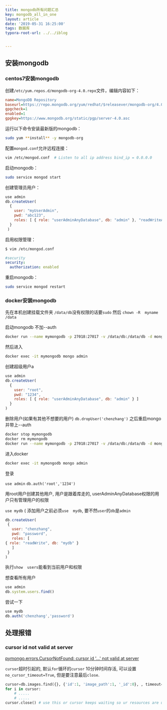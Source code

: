 ```yaml
---
title: mongodb所有问题汇总
key: mongodb_all_in_one
layout: article
date: '2019-05-31 16:25:00'
tags: 数据库 
typora-root-url: ../../iblog


---
```


## 安装mongodb

### centos7安装mongodb

创建`/etc/yum.repos.d/mongodb-org-4.0.repo`文件，编辑内容如下：

```ini
name=MongoDB Repository
baseurl=https://repo.mongodb.org/yum/redhat/$releasever/mongodb-org/4.0/x86_64/
gpgcheck=1
enabled=1
gpgkey=https://www.mongodb.org/static/pgp/server-4.0.asc
```

运行以下命令安装最新版的mongodb：

```bash
sudo yum **install** -y mongodb-org
```

配置`mongod.conf`允许远程连接：

```bash
vim /etc/mongod.conf  # Listen to all ip address bind_ip = 0.0.0.0
```

启动mongodb：

```bash
sudo service mongod start
```

创建管理员用户：

```js
use admin
db.createUser(
  {
    user: "myUserAdmin",
    pwd: "abc123",
    roles: [ { role: "userAdminAnyDatabase", db: "admin" }, "readWriteAnyDatabase" ]
  }
 )
```



启用权限管理：

```bash
$ vim /etc/mongod.conf
```

```yaml
#security 
security:
  authorization: enabled
```

重启mongodb：

```bash
sudo service mongod restart
```

### docker安装mongodb

先在本机创建挂载文件夹 ` /data/db `没有权限的话要`sudo`  然后 `chown -R  myname /data`

启动mongodb  不加--auth

```bash
docker run --name mymongodb -p 27018:27017 -v /data/db:/data/db -d mongo:3.4
```

然后进入

```bash
docker exec -it mymongodb mongo admin
```

创建超级用户a

```js
use admin
db.createUser(
  {
    user: "root",
    pwd: "1234",
    roles: [ { role: "userAdminAnyDatabase", db: "admin" } ]
  }
)
```

删除用户(如果有其他不想要的用户) `db.dropUser('chenzhang')` 之后重启mongo 并带上--auth

```bash
docker stop mymongodb
docker rm mymongodb
docker run --name mymongodb -p 27018:27017 -v /data/db:/data/db -d mongo:3.4 --auth
```

进入docker

```bash
docker exec -it mymongodb mongo admin
```

登录

`use admin`   `db.auth('root','1234')`

用root用户创建其他用户, 用户是跟着库走的, userAdminAnyDatabase权限的用户只有管理用户的权限

`use mydb`	    (  添加用户之前必须`use  mydb`, 要不然`user`的`db`是`admin`

```js
db.createUser(
 {
   user: "chenzhang",
   pwd: "password",
   roles: [
{ role: "readWrite", db: "mydb" }
   ]
 }
)

```

执行`show  users`能看到当前用户和权限

想查看所有用户

```js
use admin
db.system.users.find()
```

尝试一下

```js
use mydb
db.auth('chenzhang','password')

```

## 处理报错

### cursor id not valid at server

[pymongo.errors.CursorNotFound: cursor id '…' not valid at server](https://stackoverflow.com/questions/24199729/pymongo-errors-cursornotfound-cursor-id-not-valid-at-server)

`cursor`超时引起的, 默认`for`循环的`cursor` 10分钟时间存活, 可以设置`no_cursor_timeout=True`, 但是要注意最后`close`.

```python
cursor=db.images.find({}, {'id':1, 'image_path':1, '_id':0}, , timeout=False)
for i in cursor:
    # .....
    # .....
cursor.close() # use this or cursor keeps waiting so ur resources are used up
```